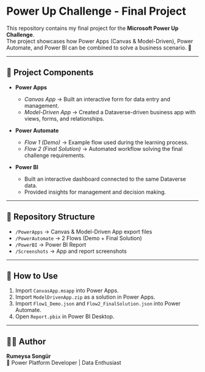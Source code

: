 # Power Up Challenge - Final Project

This repository contains my final project for the **Microsoft Power Up Challenge**.  
The project showcases how Power Apps (Canvas & Model-Driven), Power Automate, and Power BI can be combined to solve a business scenario. 🎯

---

## 📌 Project Components

- **Power Apps**
  - *Canvas App* → Built an interactive form for data entry and management.  
  - *Model-Driven App* → Created a Dataverse-driven business app with views, forms, and relationships.  

- **Power Automate**
  - *Flow 1 (Demo)* → Example flow used during the learning process.  
  - *Flow 2 (Final Solution)* → Automated workflow solving the final challenge requirements.  

- **Power BI**
  - Built an interactive dashboard connected to the same Dataverse data.  
  - Provided insights for management and decision making.  

---

## 📂 Repository Structure
- `/PowerApps` → Canvas & Model-Driven App export files  
- `/PowerAutomate` → 2 Flows (Demo + Final Solution)  
- `/PowerBI` → Power BI Report  
- `/Screenshots` → App and report screenshots  

---

## 🚀 How to Use
1. Import `CanvasApp.msapp` into Power Apps.  
2. Import `ModelDrivenApp.zip` as a solution in Power Apps.  
3. Import `Flow1_Demo.json` and `Flow2_FinalSolution.json` into Power Automate.  
4. Open `Report.pbix` in Power BI Desktop.  

---

## 👩‍💻 Author
**Rumeysa Songür**  
📌 Power Platform Developer | Data Enthusiast
